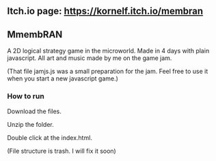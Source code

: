 Itch.io page: https://kornelf.itch.io/membran
---


## MmembRAN

A 2D logical strategy game in the microworld. Made in 4 days with plain javascript.
All art and music made by me on the game jam.

(That file jamjs.js was a small preparation for the jam. Feel free to use it when you start a new javascript game.)

### How to run

Download the files.

Unzip the folder.

Double click at the index.html.

(File structure is trash. I will fix it soon)
